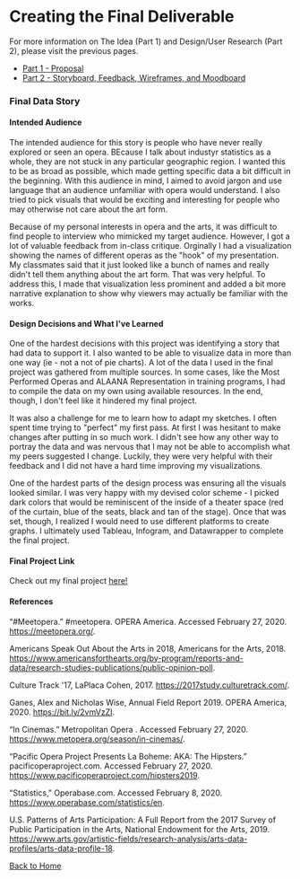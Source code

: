 # Creating the Final Deliverable 

For more information on The Idea (Part 1) and Design/User Research (Part 2), please visit the previous pages. 

- [Part 1 - Proposal](/FinalProject_Cherry.md)
- [Part 2 - Storyboard, Feedback, Wireframes, and Moodboard](/FinalProjectPart2_Cherry.md)

### Final Data Story 

#### Intended Audience
The intended audience for this story is people who have never really explored or seen an opera. BEcause I talk about industyr statistics as a whole, they are not stuck in any particular geographic region. I wanted this to be as broad as possible, which made getting specific data a bit difficult in the beginning. With this audience in mind, I aimed to avoid jargon and use language that an audience unfamiliar with opera would understand. I also tried to pick visuals that would be exciting and interesting for people who may otherwise not care about the art form. 

Because of my personal interests in opera and the arts, it was difficult to find people to interview who mimicked my target audience. However, I got a lot of valuable feedback from in-class critique. Orginally I had a visualization showing the names of different operas as the "hook" of my presentation. My classmates said that it just looked like a bunch of names and really didn't tell them anything about the art form. That was very helpful. To address this, I made that visualization less prominent and added a bit more narrative explanation to show why viewers may actually be familiar with the works. 

#### Design Decisions and What I've Learned

One of the hardest decisions with this project was identifying a story that had data to support it. I also wanted to be able to visualize data in more than one way (ie - not a not of pie charts). A lot of the data I used in the final project was gathered from multiple sources. In some cases, like the Most Performed Operas and ALAANA Representation in training programs, I had to compile the data on my own using available resources. In the end, though, I don't feel like it hindered my final project. 

It was also a challenge for me to learn how to adapt my sketches. I often spent time trying to "perfect" my first pass. At first I was hesitant to make changes after putting in so much work. I didn't see how any other way to portray the data and was nervous that I may not be able to accomplish what my peers suggested I change. Luckily, they were very helpful with their feedback and I did not have a hard time improving my visualizations. 

One of the hardest parts of the design process was ensuring all the visuals looked similar. I was very happy with my devised color scheme - I picked dark colors that would be reminiscent of the inside of a theater space (red of the curtain, blue of the seats, black and tan of the stage). Once that was set, though, I realized I would need to use different platforms to create graphs. I ultimately used Tableau, Infogram, and Datawrapper to complete the final project. 


#### Final Project Link 

Check out my final project [here!](https://carnegiemellon.shorthandstories.com/looking-up-in-opera/index.html)

#### References 

“#Meetopera.” #meetopera. OPERA America. Accessed February 27, 2020. https://meetopera.org/.

Americans Speak Out About the Arts in 2018, Americans for the Arts, 2018. https://www.americansforthearts.org/by-program/reports-and-data/research-studies-publications/public-opinion-poll.

Culture Track '17, LaPlaca Cohen, 2017. https://2017study.culturetrack.com/.

Ganes, Alex and Nicholas Wise, Annual Field Report 2019. OPERA America, 2020. https://bit.ly/2vmVzZI. 

“In Cinemas.” Metropolitan Opera . Accessed February 27, 2020. https://www.metopera.org/season/in-cinemas/.

“Pacific Opera Project Presents La Boheme: AKA: The Hipsters.” pacificoperaproject.com. Accessed February 27, 2020. https://www.pacificoperaproject.com/hipsters2019.

“Statistics,” Operabase.com. Accessed February 8, 2020. https://www.operabase.com/statistics/en. 


U.S. Patterns of Arts Participation: A Full Report from the 2017 Survey of Public Participation in the Arts, National Endowment for the Arts, 2019. https://www.arts.gov/artistic-fields/research-analysis/arts-data-profiles/arts-data-profile-18.


[Back to Home](https://ascherry.github.io/cherry-portfolio/)
